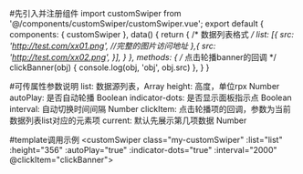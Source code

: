 #先引入并注册组件
import customSwiper from '@/components/customSwiper/customSwiper.vue';
export default {
	components: {
		customSwiper
	},
	data() {
		return {
			/* 数据列表格式 */
			list: [{
				src: 'http://test.com/xx01.png', //完整的图片访问地址
			},{
				src: 'http://test.com/xx02.png',
			}],
		}
	},
	methods: {
		/* 点击轮播banner的回调 */
		clickBanner(obj) {
			console.log(obj, 'obj', obj.src)
		},
	}
}

#可传属性参数说明
list: 数据源列表，Array
height: 高度，单位rpx Number
autoPlay: 是否自动轮播 Boolean
indicator-dots: 是否显示面板指示点 Boolean
interval: 自动切换时间间隔 Number
clickItem: 点击轮播项的回调，参数为当前数据列表list对应的元素项
current: 默认先展示第几项数据 Number

#template调用示例
<customSwiper class="my-customSwiper" :list="list" :height="356" :autoPlay="true" :indicator-dots="true" :interval="2000" @clickItem="clickBanner"></customSwiper>
